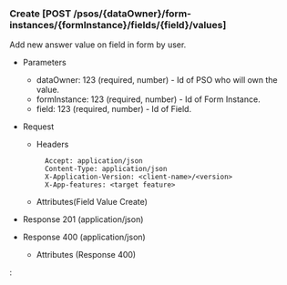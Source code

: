 ### Create [POST /psos/{dataOwner}/form-instances/{formInstance}/fields/{field}/values]

Add new answer value on field in form by user.

+ Parameters
    + dataOwner: 123 (required, number) - Id of PSO who will own the value.
    + formInstance: 123 (required, number) - Id of Form Instance.
    + field: 123 (required, number) - Id of Field.

+ Request
    + Headers

            Accept: application/json
            Content-Type: application/json
            X-Application-Version: <client-name>/<version>
            X-App-features: <target feature>
          
    + Attributes(Field Value Create)

+ Response 201 (application/json)
    
+ Response 400 (application/json)
              
    + Attributes (Response 400)

:[](../error_responses.md)

